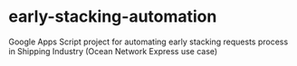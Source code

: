 # early-stacking-automation
Google Apps Script project for automating early stacking requests process in Shipping Industry (Ocean Network Express use case)
